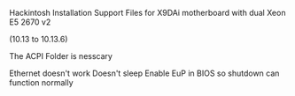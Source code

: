 Hackintosh Installation Support Files for X9DAi motherboard with dual Xeon E5 2670 v2

(10.13 to 10.13.6)

The ACPI Folder is nesscary

Ethernet doesn't work
Doesn't sleep
Enable EuP in BIOS so shutdown can function normally
